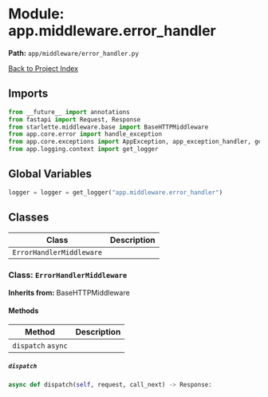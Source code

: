 # Module: app.middleware.error_handler

**Path:** `app/middleware/error_handler.py`

[Back to Project Index](../../../index.md)

## Imports
```python
from __future__ import annotations
from fastapi import Request, Response
from starlette.middleware.base import BaseHTTPMiddleware
from app.core.error import handle_exception
from app.core.exceptions import AppException, app_exception_handler, generic_exception_handler
from app.logging.context import get_logger
```

## Global Variables
```python
logger = logger = get_logger("app.middleware.error_handler")
```

## Classes

| Class | Description |
| --- | --- |
| `ErrorHandlerMiddleware` |  |

### Class: `ErrorHandlerMiddleware`
**Inherits from:** BaseHTTPMiddleware

#### Methods

| Method | Description |
| --- | --- |
| `dispatch` `async` |  |

##### `dispatch`
```python
async def dispatch(self, request, call_next) -> Response:
```
